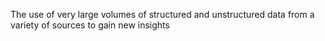 The use of very large volumes of structured and unstructured data from a variety of sources to gain new insights